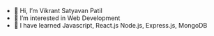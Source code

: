 - 👋 Hi, I’m Vikrant Satyavan Patil
- 👀 I’m interested in Web Development
- 🌱 I have learned Javascript, React.js Node.js, Express.js, MongoDB

